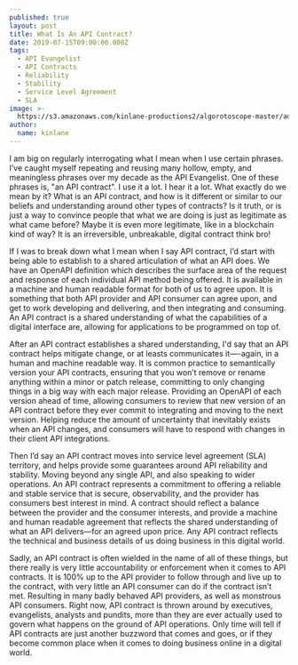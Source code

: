 ```yaml
---
published: true
layout: post
title: What Is An API Contract?
date: 2019-07-15T09:00:00.000Z
tags:
  - API Evangelist
  - API Contracts
  - Reliability
  - Stability
  - Service Level Agreement
  - SLA
image: >-
  https://s3.amazonaws.com/kinlane-productions2/algorotoscope-master/adam-smith-adam-smith-purp-paper.jpg
author:
  name: kinlane
---
```

I am big on regularly interrogating what I mean when I use certain phrases. I’ve caught myself repeating and reusing many hollow, empty, and meaningless phrases over my decade as the API Evangelist. One of these phrases is, "an API contract". I use it a lot. I hear it a lot. What exactly do we mean by it? What is an API contract, and how is it different or similar to our beliefs and understanding around other types of contracts? Is it truth, or is just a way to convince people that what we are doing is just as legitimate as what came before? Maybe it is even more legitimate, like in a blockchain kind of way? It is an irreversible, unbreakable, digital contract think bro!

If I was to break down what I mean when I say API contract, I’d start with being able to establish to a shared articulation of what an API does. We have an OpenAPI definition which describes the surface area of the request and response of each individual API method being offered. It is available in a machine and human readable format for both of us to agree upon. It is something that both API provider and API consumer can agree upon, and get to work developing and delivering, and then integrating and consuming. An API contract is a shared understanding of what the capabilities of a digital interface are, allowing for applications to be programmed on top of.

After an API contract establishes a shared understanding, I'd say that an API contract helps mitigate change, or at leasts communicates it—-again, in a human and machine readable way. It is common practice to semantically version your API contracts, ensuring that you won’t remove or rename anything within a minor or patch release, committing to only changing things in a big way with each major release. Providing an OpenAPI of each version ahead of time, allowing consumers to review that new version of an API contract before they ever commit to integrating and moving to the next version. Helping reduce the amount of uncertainty that inevitably exists when an API changes, and consumers will have to respond with changes in their client API integrations.

Then I’d say an API contract moves into service level agreement (SLA) territory, and helps provide some guarantees around API reliability and stability. Moving beyond any single API, and also speaking to wider operations. An API contract represents a commitment to offering a reliable and stable service that is secure, observability, and the provider has consumers best interest in mind. A contract should reflect a balance between the provider and the consumer interests, and provide a machine and human readable agreement that reflects the shared understanding of what an API delivers—for an agreed upon price. Any API contract reflects the technical and business details of us doing business in this digital world.

Sadly, an API contract is often wielded in the name of all of these things, but there really is very little accountability or enforcement when it comes to API contracts. It is 100% up to the API provider to follow through and live up to the contract, with very little an API consumer can do if the contract isn’t met. Resulting in many badly behaved API providers, as well as monstrous API consumers. Right now, API contract is thrown around by executives, evangelists, analysts and pundits, more than they are ever actually used to govern what happens on the ground of API operations. Only time will tell if API contracts are just another buzzword that comes and goes, or if they become common place when it comes to doing business online in a digital world.
